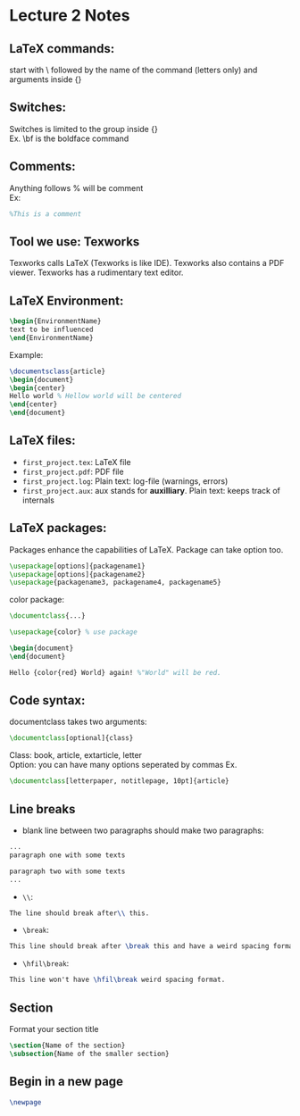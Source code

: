 Lecture 2 Notes
===============

## LaTeX commands: 
start with \ followed by the name of the command (letters only) and arguments inside {}

## Switches:
Switches is limited to the group inside {}\
Ex. \bf is the boldface command

## Comments:
Anything follows % will be comment\
Ex: 
```LaTeX
%This is a comment
```
## Tool we use: Texworks
Texworks calls LaTeX (Texworks is like IDE). Texworks also contains a PDF viewer. Texworks has a rudimentary text editor.

## LaTeX Environment:
```LaTeX
\begin{EnvironmentName}
text to be influenced
\end{EnvironmentName}
```
Example:
```LaTeX
\documentsclass{article}
\begin{document}
\begin{center}
Hello world % Hellow world will be centered
\end{center}
\end{document}
```

## LaTeX files:
* `first_project.tex`: LaTeX file
* `first_project.pdf`: PDF file
* `first_project.log`: Plain text: log-file (warnings, errors)
* `first_project.aux`: aux stands for **auxilliary**. Plain text: keeps track of internals

## LaTeX packages:
Packages enhance the capabilities of LaTeX. 
Package can take option too.
```LaTeX
\usepackage[options]{packagename1}
\usepackage[options]{packagename2}
\usepackage{packagename3, packagename4, packagename5}
```
color package:
```LaTeX
\documentclass{...}

\usepackage{color} % use package

\begin{document}
\end{document}
```
```LaTeX
Hello {color{red} World} again! %"World" will be red.
```

## Code syntax:
documentclass takes two arguments:
```LaTeX
\documentclass[optional]{class}
```
Class: book, article, extarticle, letter\
Option: you can have many options seperated by commas
Ex.
```LaTeX
\documentclass[letterpaper, notitlepage, 10pt]{article}
```

## Line breaks
* blank line between two paragraphs should make two paragraphs:
```LaTeX
...
paragraph one with some texts

paragraph two with some texts
...
```
* `\\`:
```LaTex
The line should break after\\ this.
```
* `\break`:
```LaTeX
This line should break after \break this and have a weird spacing format.
```
* `\hfil\break`:
```LaTeX
This line won't have \hfil\break weird spacing format.
```

## Section
Format your section title
```LaTex
\section{Name of the section}
\subsection{Name of the smaller section}
```
## Begin in a new page
```LaTeX
\newpage
```
